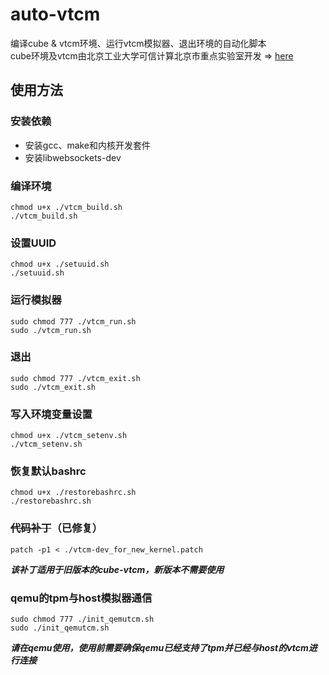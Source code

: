 # auto-vtcm
编译cube &amp; vtcm环境、运行vtcm模拟器、退出环境的自动化脚本 <br/>
cube环境及vtcm由北京工业大学可信计算北京市重点实验室开发 => [here](https://github.com/TCLab-BJUT)

## 使用方法
### 安装依赖
* 安装gcc、make和内核开发套件
* 安装libwebsockets-dev
### 编译环境
```shell
chmod u+x ./vtcm_build.sh
./vtcm_build.sh
```
### 设置UUID
```shell
chmod u+x ./setuuid.sh
./setuuid.sh
```
### 运行模拟器
```shell
sudo chmod 777 ./vtcm_run.sh
sudo ./vtcm_run.sh
```
### 退出
```shell
sudo chmod 777 ./vtcm_exit.sh
sudo ./vtcm_exit.sh
```
### 写入环境变量设置
```shell
chmod u+x ./vtcm_setenv.sh
./vtcm_setenv.sh
```
### 恢复默认bashrc
```shell
chmod u+x ./restorebashrc.sh
./restorebashrc.sh
```
### ~~代码补丁~~（已修复）
```shell
patch -p1 < ./vtcm-dev_for_new_kernel.patch
```
***该补丁适用于旧版本的cube-vtcm，新版本不需要使用***
### qemu的tpm与host模拟器通信
```shell
sudo chmod 777 ./init_qemutcm.sh
sudo ./init_qemutcm.sh
```
***请在qemu使用，使用前需要确保qemu已经支持了tpm并已经与host的vtcm进行连接***
